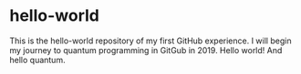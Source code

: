 # hello-world
This is the hello-world repository of my first GitHub experience.
I will begin my journey to quantum programming in GitGub in 2019.
Hello world! And hello quantum.
